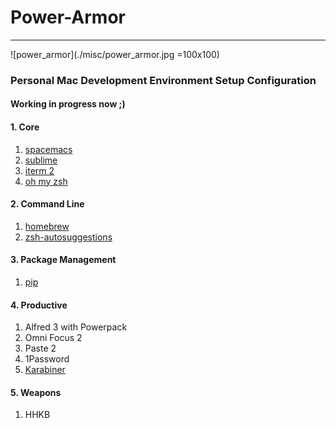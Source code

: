 # Power-Armor
---
![power_armor](./misc/power_armor.jpg =100x100)

### Personal Mac Development Environment Setup Configuration

#### Working in progress now ;)

#### 1. Core
1. [spacemacs](https://github.com/syl20bnr/spacemacs)
2. [sublime](https://www.sublimetext.com/3)
3. [iterm 2](https://www.iterm2.com/)
4. [oh my zsh](https://github.com/robbyrussell/oh-my-zsh)

#### 2. Command Line
1. [homebrew](http://brew.sh/)
2. [zsh-autosuggestions](https://github.com/zsh-users/zsh-autosuggestions)

#### 3. Package Management
1. [pip](https://pypi.python.org/pypi/pip)

#### 4. Productive
1. Alfred 3 with Powerpack
2. Omni Focus 2
3. Paste 2
4. 1Password
5. [Karabiner](https://pqrs.org/osx/karabiner/)

#### 5. Weapons
1. HHKB
